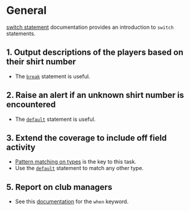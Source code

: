 # General

[switch statement][switch-statement] documentation provides an introduction to `switch` statements.

## 1. Output descriptions of the players based on their shirt number

- The [`break`][break] statement is useful.

## 2. Raise an alert if an unknown shirt number is encountered

- The [`default`][default] statement is useful.

## 3. Extend the coverage to include off field activity

- [Pattern matching on types][switch-pattern-matching] is the key to this task.
- Use the [`default`][default] statement to match any other type.

## 5. Report on club managers

- See this [documentation][switch-when] for the `when` keyword.

[switch-statement]: https://docs.microsoft.com/en-us/dotnet/csharp/language-reference/keywords/switch
[break]: https://docs.microsoft.com/en-us/dotnet/csharp/language-reference/keywords/break
[default]: https://docs.microsoft.com/en-us/dotnet/csharp/language-reference/keywords/switch#the-default-case
[switch-pattern-matching]: https://docs.microsoft.com/en-us/dotnet/csharp/language-reference/keywords/switch#type-pattern
[switch-when]: https://docs.microsoft.com/en-us/dotnet/csharp/language-reference/keywords/switch#the-case-statement-and-the-when-clause
